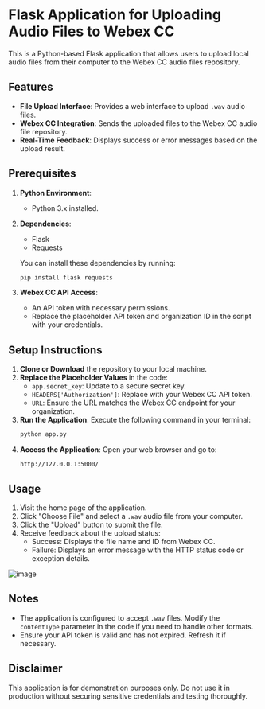 
# Flask Application for Uploading Audio Files to Webex CC

This is a Python-based Flask application that allows users to upload local audio files from their computer to the Webex CC audio files repository.

## Features

- **File Upload Interface**: Provides a web interface to upload `.wav` audio files.
- **Webex CC Integration**: Sends the uploaded files to the Webex CC audio file repository.
- **Real-Time Feedback**: Displays success or error messages based on the upload result.

## Prerequisites

1. **Python Environment**:
   - Python 3.x installed.
2. **Dependencies**:
   - Flask
   - Requests

   You can install these dependencies by running:
   ```bash
   pip install flask requests
   ```
3. **Webex CC API Access**:
   - An API token with necessary permissions.
   - Replace the placeholder API token and organization ID in the script with your credentials.

## Setup Instructions

1. **Clone or Download** the repository to your local machine.
2. **Replace the Placeholder Values** in the code:
   - `app.secret_key`: Update to a secure secret key.
   - `HEADERS['Authorization']`: Replace with your Webex CC API token.
   - `URL`: Ensure the URL matches the Webex CC endpoint for your organization.
3. **Run the Application**:
   Execute the following command in your terminal:
   ```bash
   python app.py
   ```
4. **Access the Application**:
   Open your web browser and go to:
   ```
   http://127.0.0.1:5000/
   ```

## Usage

1. Visit the home page of the application.
2. Click "Choose File" and select a `.wav` audio file from your computer.
3. Click the "Upload" button to submit the file.
4. Receive feedback about the upload status:
   - Success: Displays the file name and ID from Webex CC.
   - Failure: Displays an error message with the HTTP status code or exception details.

![image](https://github.com/user-attachments/assets/8a2bddc6-ce6c-4196-9462-b16a8ed5a340)

## Notes

- The application is configured to accept `.wav` files. Modify the `contentType` parameter in the code if you need to handle other formats.
- Ensure your API token is valid and has not expired. Refresh it if necessary.

## Disclaimer

This application is for demonstration purposes only. Do not use it in production without securing sensitive credentials and testing thoroughly.


